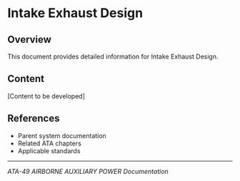 # Intake Exhaust Design

## Overview

This document provides detailed information for Intake Exhaust Design.

## Content

[Content to be developed]

## References

- Parent system documentation
- Related ATA chapters
- Applicable standards

---

*ATA-49 AIRBORNE AUXILIARY POWER Documentation*
